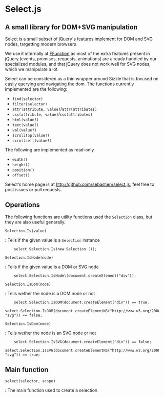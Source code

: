 

# Select.js
## A small library for DOM+SVG manipulation

Select is a small subset of jQuery's features implement for DOM and SVG nodes,
targetting modern browsers.


We use it internally at [FFunction](http://ffctn.com) as most of the extra features present
in jQuery (events, promises, requests, animations) are already handled
by our specialized modules, and that jQuery does not work well for SVG 
nodes, which we manipulate a lot.

Select can be considered as a thin wrapper around Sizzle that is focused on
easily querying and navigating the dom. The functions currently implemented
are the following:

- `find(selector)`
- `filter(selector)`
- `attr(attribute, value)`/`attr(attributes)`
- `css(attribute, value)`/`css(attributes)`
- `html(value?)`
- `text(value?)`
- `val(value?)`
- `scrollTop(value?)`
- `scrollLeft(value?)`

The following are implemented as read-only

- `width()`
- `height()`
- `position()`
- `offset()`

Select's home page is at <http://github.com/sebastien/select.js>, feel
free to post issues or pull requests.


Operations
----------

 The following functions are utility functions used the `Selection` class, 
 but they are also useful generally.

`Selection.Is(value)`

:	Tells if the given value is a `Selection` instance

		select.Selection.Is(new Selection ());

`Selection.IsNode(node)`

:	Tells if the given value is a DOM or SVG node

		select.Selection.IsNodel(document.createElement("div"));

`Selection.IsDom(node)`

:	Tells wether the node is a DOM node or not

		select.Selection.IsDOM(document.createElement("div")) == true;
		select.Selection.IsDOM(document.createElementNS("http://www.w3.org/2000/svg", "svg")) == false;

`Selection.IsDom(node)`

:	Tells wether the node is an SVG node or not

		select.Selection.IsSVG(document.createElement("div")) == false;
		select.Selection.IsSVG(document.createElementNS("http://www.w3.org/2000/svg", "svg")) == true;

Main function
-------------

`select(selector, scope)`

:	The main function used to create a selection.
